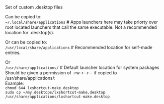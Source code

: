 Set of custom .desktop files  
  
Can be copied to:  
`~/.local/share/applications` # Apps launchers here may take priorty over root located launchers that call the same executable. Not a recommended location for .desktop(s).  
  
Or can be copied to:  
`/usr/local/share/applications`  # Recommended location for self-made entries.  
  
Or  
`/usr/share/applications/` # Default launcher location for system packages  
Should be given a permission of -rw-r--r-- if copied to /usr/share/applications/:  
Example:  
`chmod 644 lxshortcut-make.desktop`  
`sudo cp ~/my.desktops/lxshortcut-make.desktop /usr/share/applications/lxshortcut-make.desktop`
